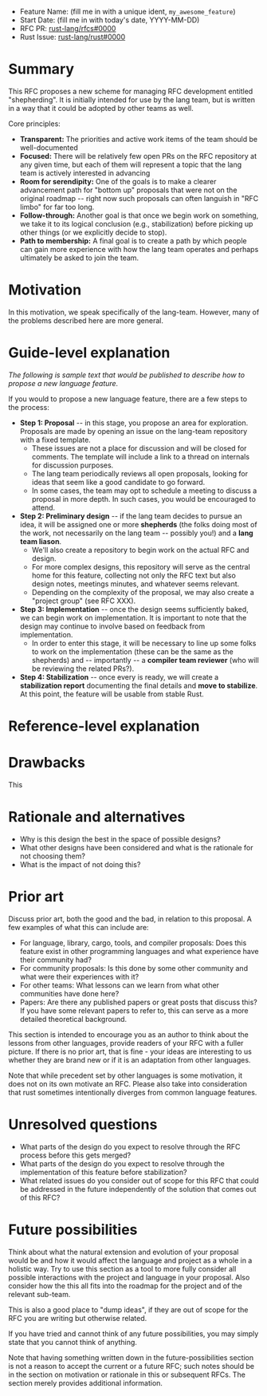 - Feature Name: (fill me in with a unique ident, `my_awesome_feature`)
- Start Date: (fill me in with today's date, YYYY-MM-DD)
- RFC PR: [rust-lang/rfcs#0000](https://github.com/rust-lang/rfcs/pull/0000)
- Rust Issue: [rust-lang/rust#0000](https://github.com/rust-lang/rust/issues/0000)

# Summary
[summary]: #summary

This RFC proposes a new scheme for managing RFC development entitled
"shepherding". It is initially intended for use by the lang team, but
is written in a way that it could be adopted by other teams as well.

Core principles:

* **Transparent:** The priorities and active work items of the team
  should be well-documented
* **Focused:** There will be relatively few open PRs on the RFC
  repository at any given time, but each of them will represent a
  topic that the lang team is actively interested in advancing
* **Room for serendipity:** One of the goals is to make a clearer
  advancement path for "bottom up" proposals that were not on the
  original roadmap -- right now such proposals can often languish in
  "RFC limbo" for far too long.
* **Follow-through:** Another goal is that once we begin work on
  something, we take it to its logical conclusion (e.g.,
  stabilization) before picking up other things (or we explicitly
  decide to stop).
* **Path to membership:** A final goal is to create a path by which
  people can gain more experience with how the lang team operates and
  perhaps ultimately be asked to join the team.

# Motivation
[motivation]: #motivation

In this motivation, we speak specifically of the lang-team. However,
many of the problems described here are more general.

# Guide-level explanation
[guide-level-explanation]: #guide-level-explanation

*The following is sample text that would be published to describe how
to propose a new language feature.*

If you would to propose a new language feature, there are a few steps
to the process:

* **Step 1: Proposal** -- in this stage, you propose an area for
  exploration. Proposals are made by opening an issue on the lang-team
  repository with a fixed template.
    * These issues are not a place for discussion and will be closed
      for comments. The template will include a link to a thread on
      internals for discussion purposes.
    * The lang team periodically reviews all open proposals, looking
      for ideas that seem like a good candidate to go forward.
    * In some cases, the team may opt to schedule a meeting to discuss
      a proposal in more depth. In such cases, you would be encouraged
      to attend.
* **Step 2: Preliminary design** -- if the lang team decides to pursue
  an idea, it will be assigned one or more **shepherds** (the folks
  doing most of the work, not necessarily on the lang team -- possibly
  you!) and a **lang team liason**.
    * We'll also create a repository to begin work on the actual RFC
      and design.
    * For more complex designs, this repository will serve as the
      central home for this feature, collecting not only the RFC text
      but also design notes, meetings minutes, and whatever seems
      relevant.
    * Depending on the complexity of the proposal, we may also create
      a "project group" (see RFC XXX).
* **Step 3: Implementation** -- once the design seems sufficiently
  baked, we can begin work on implementation. It is important to note
  that the design may continue to involve based on feedback from
  implementation.
    * In order to enter this stage, it will be necessary to line up
      some folks to work on the implementation (these can be the same
      as the shepherds) and -- importantly -- a **compiler team
      reviewer** (who will be reviewing the related PRs?).
* **Step 4: Stabilization** -- once every is ready, we will create a
  **stabilization report** documenting the final details and **move to
  stabilize**. At this point, the feature will be usable from stable
  Rust.

# Reference-level explanation
[reference-level-explanation]: #reference-level-explanation



# Drawbacks
[drawbacks]: #drawbacks

This 

# Rationale and alternatives
[rationale-and-alternatives]: #rationale-and-alternatives

- Why is this design the best in the space of possible designs?
- What other designs have been considered and what is the rationale for not choosing them?
- What is the impact of not doing this?

# Prior art
[prior-art]: #prior-art

Discuss prior art, both the good and the bad, in relation to this proposal.
A few examples of what this can include are:

- For language, library, cargo, tools, and compiler proposals: Does this feature exist in other programming languages and what experience have their community had?
- For community proposals: Is this done by some other community and what were their experiences with it?
- For other teams: What lessons can we learn from what other communities have done here?
- Papers: Are there any published papers or great posts that discuss this? If you have some relevant papers to refer to, this can serve as a more detailed theoretical background.

This section is intended to encourage you as an author to think about the lessons from other languages, provide readers of your RFC with a fuller picture.
If there is no prior art, that is fine - your ideas are interesting to us whether they are brand new or if it is an adaptation from other languages.

Note that while precedent set by other languages is some motivation, it does not on its own motivate an RFC.
Please also take into consideration that rust sometimes intentionally diverges from common language features.

# Unresolved questions
[unresolved-questions]: #unresolved-questions

- What parts of the design do you expect to resolve through the RFC process before this gets merged?
- What parts of the design do you expect to resolve through the implementation of this feature before stabilization?
- What related issues do you consider out of scope for this RFC that could be addressed in the future independently of the solution that comes out of this RFC?

# Future possibilities
[future-possibilities]: #future-possibilities

Think about what the natural extension and evolution of your proposal would
be and how it would affect the language and project as a whole in a holistic
way. Try to use this section as a tool to more fully consider all possible
interactions with the project and language in your proposal.
Also consider how the this all fits into the roadmap for the project
and of the relevant sub-team.

This is also a good place to "dump ideas", if they are out of scope for the
RFC you are writing but otherwise related.

If you have tried and cannot think of any future possibilities,
you may simply state that you cannot think of anything.

Note that having something written down in the future-possibilities section
is not a reason to accept the current or a future RFC; such notes should be
in the section on motivation or rationale in this or subsequent RFCs.
The section merely provides additional information.
